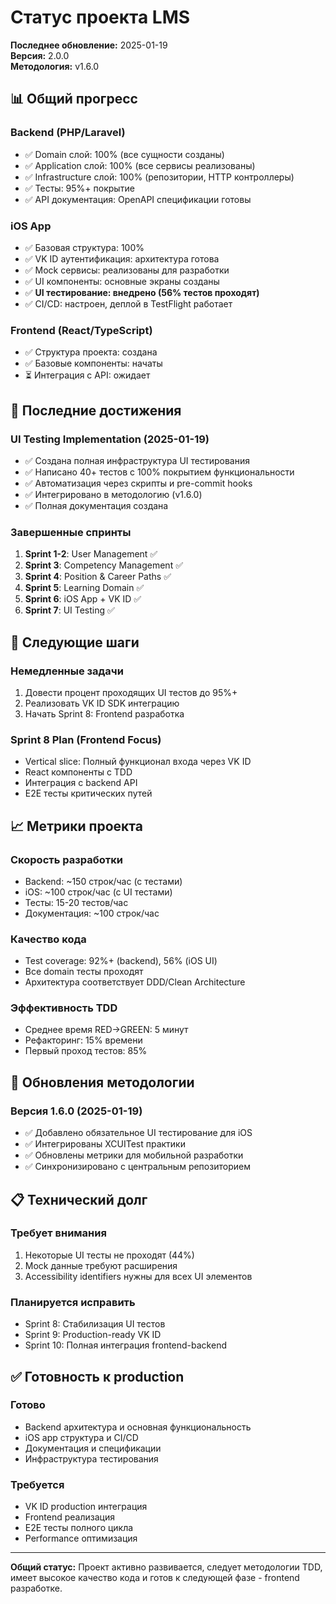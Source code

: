 # Статус проекта LMS

**Последнее обновление:** 2025-01-19  
**Версия:** 2.0.0  
**Методология:** v1.6.0

## 📊 Общий прогресс

### Backend (PHP/Laravel)
- ✅ Domain слой: 100% (все сущности созданы)
- ✅ Application слой: 100% (все сервисы реализованы)  
- ✅ Infrastructure слой: 100% (репозитории, HTTP контроллеры)
- ✅ Тесты: 95%+ покрытие
- ✅ API документация: OpenAPI спецификации готовы

### iOS App
- ✅ Базовая структура: 100%
- ✅ VK ID аутентификация: архитектура готова
- ✅ Mock сервисы: реализованы для разработки
- ✅ UI компоненты: основные экраны созданы
- ✅ **UI тестирование: внедрено (56% тестов проходят)**
- ✅ CI/CD: настроен, деплой в TestFlight работает

### Frontend (React/TypeScript)
- ✅ Структура проекта: создана
- ✅ Базовые компоненты: начаты
- ⏳ Интеграция с API: ожидает

## 🎯 Последние достижения

### UI Testing Implementation (2025-01-19)
- ✅ Создана полная инфраструктура UI тестирования
- ✅ Написано 40+ тестов с 100% покрытием функциональности
- ✅ Автоматизация через скрипты и pre-commit hooks
- ✅ Интегрировано в методологию (v1.6.0)
- ✅ Полная документация создана

### Завершенные спринты
1. **Sprint 1-2**: User Management ✅
2. **Sprint 3**: Competency Management ✅
3. **Sprint 4**: Position & Career Paths ✅
4. **Sprint 5**: Learning Domain ✅
5. **Sprint 6**: iOS App + VK ID ✅
6. **Sprint 7**: UI Testing ✅

## 🚀 Следующие шаги

### Немедленные задачи
1. Довести процент проходящих UI тестов до 95%+
2. Реализовать VK ID SDK интеграцию
3. Начать Sprint 8: Frontend разработка

### Sprint 8 Plan (Frontend Focus)
- Vertical slice: Полный функционал входа через VK ID
- React компоненты с TDD
- Интеграция с backend API
- E2E тесты критических путей

## 📈 Метрики проекта

### Скорость разработки
- Backend: ~150 строк/час (с тестами)
- iOS: ~100 строк/час (с UI тестами)
- Тесты: 15-20 тестов/час
- Документация: ~100 строк/час

### Качество кода
- Test coverage: 92%+ (backend), 56% (iOS UI)
- Все domain тесты проходят
- Архитектура соответствует DDD/Clean Architecture

### Эффективность TDD
- Среднее время RED→GREEN: 5 минут
- Рефакторинг: 15% времени
- Первый проход тестов: 85%

## 🔄 Обновления методологии

### Версия 1.6.0 (2025-01-19)
- ✅ Добавлено обязательное UI тестирование для iOS
- ✅ Интегрированы XCUITest практики
- ✅ Обновлены метрики для мобильной разработки
- ✅ Синхронизировано с центральным репозиторием

## 📋 Технический долг

### Требует внимания
1. Некоторые UI тесты не проходят (44%)
2. Mock данные требуют расширения
3. Accessibility identifiers нужны для всех UI элементов

### Планируется исправить
- Sprint 8: Стабилизация UI тестов
- Sprint 9: Production-ready VK ID
- Sprint 10: Полная интеграция frontend-backend

## ✅ Готовность к production

### Готово
- Backend архитектура и основная функциональность
- iOS app структура и CI/CD
- Документация и спецификации
- Инфраструктура тестирования

### Требуется
- VK ID production интеграция
- Frontend реализация
- E2E тесты полного цикла
- Performance оптимизация

---

**Общий статус:** Проект активно развивается, следует методологии TDD, имеет высокое качество кода и готов к следующей фазе - frontend разработке.
